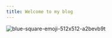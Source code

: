 ```yaml
---
title: Welcome to my blog
---
```


![blue-square-emoji-512x512-a2bevb9t](https://github.com/HaoyuArt/Lynd-Hompage/assets/137219482/635d2170-d90c-4c79-baf5-40fd98082385)
